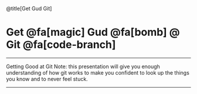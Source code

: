 @title[Get Gud Git]
# Get @fa[magic] Gud @fa[bomb] @ Git @fa[code-branch]
---
Getting Good at Git
Note: 
this presentation will give you enough understanding of how git works to make you confident to look up the things you know and to never feel stuck.

---

